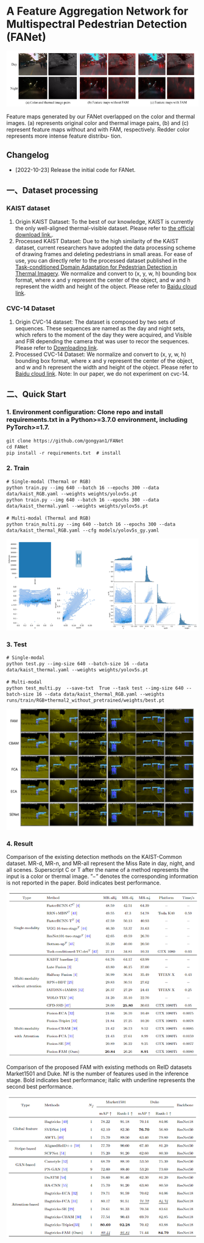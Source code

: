 
# A Feature Aggregation Network for Multispectral Pedestrian Detection (FANet)

![](./result3.png)

Feature maps generated by our FANet overlapped on the color and thermal images.
(a) represents original color and thermal image pairs, (b) and (c) represent feature maps
without and with FAM, respectively. Redder color represents more intense feature distribu-
tion.

## Changelog
* [2022-10-23] Release the initial code for FANet.

## 一、Dataset processing
### KAIST dataset
1.  Origin KAIST Dataset: To the best of our knowledge, KAIST is currently the only well-aligned thermal-visible dataset. Please refer to [the official download link.](https://soonminhwang.github.io/rgbt-ped-detection/).
2. Processed KAIST Dataset: Due to the high similarity of the KAIST dataset, current researchers have adopted the data processing scheme of drawing frames and deleting pedestrians in small areas. For ease of use, you can directly refer to the processed dataset published in the  [Task-conditioned Domain Adaptation for Pedestrian Detection in Thermal Imagery](https://drive.google.com/file/d/14A3K2IPPPC8-BwPh-YjeHARaZqjnR655/view).  We normalize and convert to (x, y, w, h) bounding box format, where x and y represent the center of the object, and w and h represent the width and height of the object. Please refer to [Baidu cloud link](https://pan.baidu.com/s/1SLRvgH_eCoiqDhLUVW4OlA?pwd=q4mt).

### CVC-14 Dataset

1. Origin CVC-14 dataset: The dataset is composed by two sets of sequences. These sequences are named as the day and night sets, which refers to the moment of the day they were acquired, and Visible and FIR depending the camera that was user to recor the sequences. Please refer to [Downloading link](http://adas.cvc.uab.es/elektra/enigma-portfolio/cvc-14-visible-fir-day-night-pedestrian-sequence-dataset/).
2. Processed CVC-14 Dataset: We normalize and convert to (x, y, w, h) bounding box format, where x and y represent the center of the object, and w and h represent the width and height of the object. Please refer to [Baidu cloud link](https://pan.baidu.com/s/1SLRvgH_eCoiqDhLUVW4OlA?pwd=q4mt).
  Note: In our paper, we do not experiment on cvc-14.    





##  二、Quick Start
### 1. Environment configuration: Clone repo and install requirements.txt in a Python>=3.7.0 environment, including PyTorch>=1.7.
```
git clone https://github.com/gongyan1/FANet
cd FANet
pip install -r requirements.txt  # install
```
### 2. Train
```
# Single-modal (Thermal or RGB)
python train.py --img 640 --batch 16 --epochs 300 --data data/kaist_RGB.yaml --weights weights/yolov5s.pt
python train.py --img 640 --batch 16 --epochs 300 --data data/kaist_thermal.yaml --weights weights/yolov5s.pt

# Multi-modal (Thermal and RGB)
python train_multi.py --img 640 --batch 16 --epochs 300 --data data/kaist_thermal_RGB.yaml --cfg models/yolov5s_gy.yaml
```

![](./label.png)

### 3.  Test
```
# Single-modal
python test.py --img-size 640 --batch-size 16 --data data/kaist_thermal.yaml --weights weights/yolov5s.pt

# Multi-modal
python test_multi.py  --save-txt  True --task test --img-size 640 --batch-size 16 --data data/kaist_thermal_RGB.yaml --weights runs/train/RGB+thermal2_without_pretrained/weights/best.pt
```

![](./FANet1.png)

### 4. Result
Comparison of the existing detection methods on the KAIST-Common dataset.
MR-d, MR-n, and MR-all represent the Miss Rate in day, night, and all scenes. Superscript
C or T after the name of a method represents the input is a color or thermal image. ”−”
denotes the corresponding information is not reported in the paper. Bold indicates best
performance.

![](./result1.png)

Comparison of the proposed FAM with existing methods on ReID datasets
Market1501 and Duke. Nf is the number of features used in the inference stage. Bold
indicates best performance; italic with underline represents the second best performance.

![](./result2.png)





